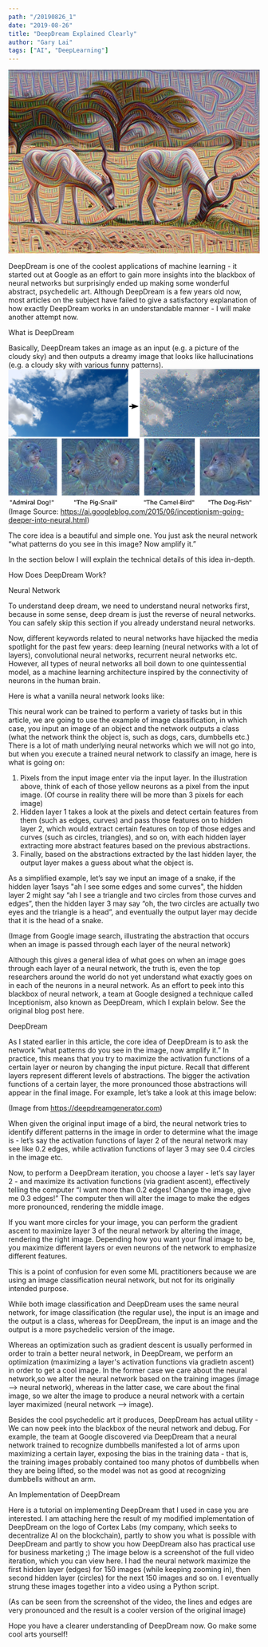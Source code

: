 ```yaml
---
path: "/20190826_1"
date: "2019-08-26"
title: "DeepDream Explained Clearly"
author: "Gary Lai"
tags: ["AI", "DeepLearning"]
---
```


![](./images/20190826_1/ovejas.png)

DeepDream is one of the coolest applications of machine learning - it started out at Google as an effort to gain more insights into the blackbox of neural networks but surprisingly ended up making some wonderful abstract, psychedelic art. Although DeepDream is a few years old now, most articles on the subject have failed to give a satisfactory explanation of how exactly DeepDream works in an understandable manner - I will make another attempt now.

What is DeepDream

Basically, DeepDream takes an image as an input (e.g. a picture of the cloudy sky) and then outputs a dreamy image that looks like hallucinations (e.g. a cloudy sky with various funny patterns).
![](./images/20190826_1/skyarrow.png)
![](./images/20190826_1/funny_animals.png)
(Image Source: https://ai.googleblog.com/2015/06/inceptionism-going-deeper-into-neural.html)

The core idea is a beautiful and simple one. You just ask the neural network “what patterns do you see in this image? Now amplify it.”

In the section below I will explain the technical details of this idea in-depth.

How Does DeepDream Work?

Neural Network

To understand deep dream, we need to understand neural networks first, because in some sense, deep dream is just the reverse of neural networks. You can safely skip this section if you already understand neural networks.

Now, different keywords related to neural networks have hijacked the media spotlight for the past few years: deep learning (neural networks with a lot of layers), convolutional neural networks, recurrent neural networks etc. However, all types of neural networks all boil down to one quintessential model, as a machine learning architecture inspired by the connectivity of neurons in the human brain.

Here is what a vanilla neural network looks like:

This neural work can be trained to perform a variety of tasks but in this article, we are going to use the example of image classification, in which case, you input an image of an object and the network outputs a class (what the network think the object is, such as dogs, cars, dumbbells etc.)
There is a lot of math underlying neural networks which we will not go into, but when you execute a trained neural network to classify an image, here is what is going on:

1. Pixels from the input image enter via the input layer. In the illustration above, think of each of those yellow neurons as a pixel from the input image. (Of course in reality there will be more than 3 pixels for each image)
2. Hidden layer 1 takes a look at the pixels and detect certain features from them (such as edges, curves) and pass those features on to hidden layer 2, which would extract certain features on top of those edges and curves (such as circles, triangles), and so on, with each hidden layer extracting more abstract features based on the previous abstractions.
3. Finally, based on the abstractions extracted by the last hidden layer, the output layer makes a guess about what the object is.

As a simplified example, let’s say we input an image of a snake, if the hidden layer 1says "ah I see some edges and some curves", the hidden layer 2 might say “ah I see a triangle and two circles from those curves and edges”, then the hidden layer 3 may say “oh, the two circles are actually two eyes and the triangle is a head”, and eventually the output layer may decide that it is the head of a snake.

(Image from Google image search, illustrating the abstraction that occurs when an image is passed through each layer of the neural network)

Although this gives a general idea of what goes on when an image goes through each layer of a neural network, the truth is, even the top researchers around the world do not yet understand what exactly goes on in each of the neurons in a neural network. As an effort to peek into this blackbox of neural network, a team at Google designed a technique called Inceptionism, also known as DeepDream, which I explain below. See the original blog post here.

DeepDream

As I stated earlier in this article, the core idea of DeepDream is to ask the network “what patterns do you see in the image, now amplify it.” In practice, this means that you try to maximize the activation functions of a certain layer or neuron by changing the input picture.
Recall that different layers represent different levels of abstractions. The bigger the activation functions of a certain layer, the more pronounced those abstractions will appear in the final image.
For example, let’s take a look at this image below:

(Image from https://deepdreamgenerator.com)

When given the original input image of a bird, the neural network tries to identify different patterns in the image in order to determine what the image is - let’s say the activation functions of layer 2 of the neural network may see like 0.2 edges, while activation functions of layer 3 may see 0.4 circles in the image etc.

Now, to perform a DeepDream iteration, you choose a layer - let’s say layer 2 - and maximize its activation functions (via gradient ascent), effectively telling the computer “I want more than 0.2 edges! Change the image, give me 0.3 edges!” The computer then will alter the image to make the edges more pronounced, rendering the middle image.

If you want more circles for your image, you can perform the gradient ascent to maximize layer 3 of the neural network by altering the image, rendering the right image.
Depending how you want your final image to be, you maximize different layers or even neurons of the network to emphasize different features.

This is a point of confusion for even some ML practitioners because we are using an image classification neural network, but not for its originally intended purpose.

While both image classification and DeepDream uses the same neural network, for image classification (the regular use), the input is an image and the output is a class, whereas for DeepDream, the input is an image and the output is a more psychedelic version of the image.

Whereas an optimization such as gradient descent is usually performed in order to train a better neural network, in DeepDream, we perform an optimization (maximizing a layer's activation functions via gradietn ascent) in order to get a cool image. In the former case we care about the neural network,so we alter the neural network based on the training images (image --> neural network), whereas in the latter case, we care about the final image, so we alter the image to produce a neural network with a certain layer maximized (neural network --> image).

Besides the cool psychedelic art it produces, DeepDream has actual utility - We can now peek into the blackbox of the neural network and debug. For example, the team at Google discovered via DeepDream that a neural network trained to recognize dumbbells manifested a lot of arms upon maximizing a certain layer, exposing the bias in the training data - that is, the training images probably contained too many photos of dumbbells when they are being lifted, so the model was not as good at recognizing dumbbells without an arm.

An Implementation of DeepDream

Here is a tutorial on implementing DeepDream that I used in case you are interested. I am attaching here the result of my modified implementation of DeepDream on the logo of Cortex Labs (my company, which seeks to decentralize AI on the blockchain), partly to show you what is possible with DeepDream and partly to show you how DeepDream also has practical use for business marketing ;)
The image below is a screenshot of the full video iteration, which you can view here. I had the neural network maximize the first hidden layer (edges) for 150 images (while keeping zooming in), then second hidden layer (circles) for the next 150 images and so on. I eventually strung these images together into a video using a Python script.

(As can be seen from the screenshot of the video, the lines and edges are very pronounced and the result is a cooler version of the original image)

Hope you have a clearer understanding of DeepDream now. Go make some cool arts yourself!
